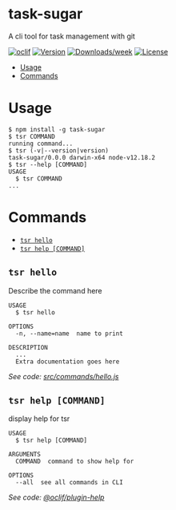 task-sugar
==========

A cli tool for task management with git

[![oclif](https://img.shields.io/badge/cli-oclif-brightgreen.svg)](https://oclif.io)
[![Version](https://img.shields.io/npm/v/task-sugar.svg)](https://npmjs.org/package/task-sugar)
[![Downloads/week](https://img.shields.io/npm/dw/task-sugar.svg)](https://npmjs.org/package/task-sugar)
[![License](https://img.shields.io/npm/l/task-sugar.svg)](https://github.com/imperiumzigna/task-sugar/blob/master/package.json)

<!-- toc -->
* [Usage](#usage)
* [Commands](#commands)
<!-- tocstop -->
# Usage
<!-- usage -->
```sh-session
$ npm install -g task-sugar
$ tsr COMMAND
running command...
$ tsr (-v|--version|version)
task-sugar/0.0.0 darwin-x64 node-v12.18.2
$ tsr --help [COMMAND]
USAGE
  $ tsr COMMAND
...
```
<!-- usagestop -->
# Commands
<!-- commands -->
* [`tsr hello`](#tsr-hello)
* [`tsr help [COMMAND]`](#tsr-help-command)

## `tsr hello`

Describe the command here

```
USAGE
  $ tsr hello

OPTIONS
  -n, --name=name  name to print

DESCRIPTION
  ...
  Extra documentation goes here
```

_See code: [src/commands/hello.js](https://github.com/imperiumzigna/task-sugar/blob/v0.0.0/src/commands/hello.js)_

## `tsr help [COMMAND]`

display help for tsr

```
USAGE
  $ tsr help [COMMAND]

ARGUMENTS
  COMMAND  command to show help for

OPTIONS
  --all  see all commands in CLI
```

_See code: [@oclif/plugin-help](https://github.com/oclif/plugin-help/blob/v3.2.2/src/commands/help.ts)_
<!-- commandsstop -->
